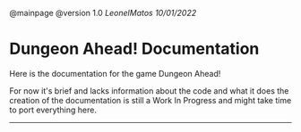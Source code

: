 @mainpage
@version 1.0
*LeonelMatos 10/01/2022*
# Dungeon Ahead! Documentation

Here is the documentation for the game Dungeon Ahead!

For now it's brief and lacks information about the code and what it does the creation of the documentation is still a Work In Progress and might take time to port everything here.

---